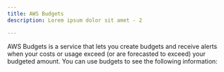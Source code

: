 ```yaml
---
title: AWS Budgets
description: Lorem ipsum dolor sit amet - 2

---
```


AWS Budgets is a service that lets you create budgets and receive alerts when your costs or usage exceed (or are forecasted to exceed) your budgeted amount. You can use budgets to see the following information: